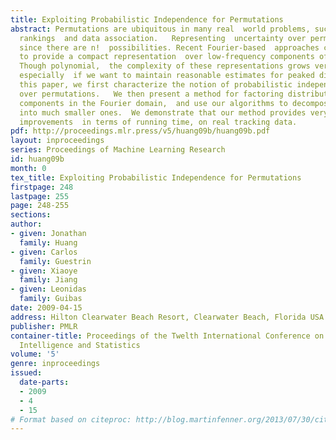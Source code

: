 ```yaml
---
title: Exploiting Probabilistic Independence for Permutations
abstract: Permutations are ubiquitous in many real  world problems, such as voting,
  rankings  and data association.   Representing  uncertainty over permutations is  challenging,
  since there are n!  possibilities. Recent Fourier-based  approaches can be used
  to provide a compact representation  over low-frequency components of the distribution.
  Though polynomial,  the complexity of these representations grows very rapidly,
  especially  if we want to maintain reasonable estimates for peaked distributions.   In
  this paper, we first characterize the notion of probabilistic independence   for  distribution
  over permutations.   We then present a method for factoring distributions into  independent
  components in the Fourier domain,  and use our algorithms to decompose large  problems
  into much smaller ones.  We demonstrate that our method provides very significant
  improvements  in terms of running time, on real tracking data.
pdf: http://proceedings.mlr.press/v5/huang09b/huang09b.pdf
layout: inproceedings
series: Proceedings of Machine Learning Research
id: huang09b
month: 0
tex_title: Exploiting Probabilistic Independence for Permutations
firstpage: 248
lastpage: 255
page: 248-255
sections: 
author:
- given: Jonathan
  family: Huang
- given: Carlos
  family: Guestrin
- given: Xiaoye
  family: Jiang
- given: Leonidas
  family: Guibas
date: 2009-04-15
address: Hilton Clearwater Beach Resort, Clearwater Beach, Florida USA
publisher: PMLR
container-title: Proceedings of the Twelth International Conference on Artificial
  Intelligence and Statistics
volume: '5'
genre: inproceedings
issued:
  date-parts:
  - 2009
  - 4
  - 15
# Format based on citeproc: http://blog.martinfenner.org/2013/07/30/citeproc-yaml-for-bibliographies/
---
```

